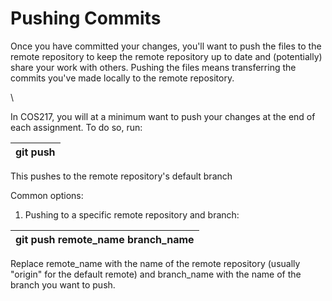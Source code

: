 # Pushing Commits

Once you have committed your changes, you'll want to push the files to the remote repository to keep the remote repository up to date and (potentially) share your work with others. Pushing the files means transferring the commits you've made locally to the remote repository.&#x20;

\


In COS217, you will at a minimum want to push your changes at the end of each assignment. To do so, run:

| git push |
| -------- |

This pushes to the remote repository's default branch

Common options:&#x20;

1. Pushing to a specific remote repository and branch:

| git push remote\_name branch\_name |
| ---------------------------------- |

Replace remote\_name with the name of the remote repository (usually "origin" for the default remote) and branch\_name with the name of the branch you want to push.
